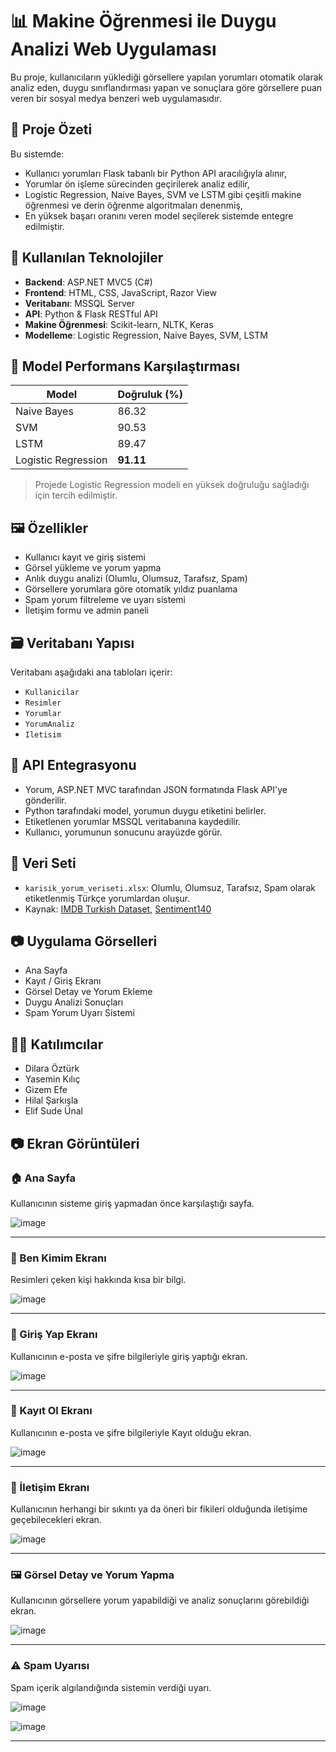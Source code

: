 # 📊 Makine Öğrenmesi ile Duygu Analizi Web Uygulaması

Bu proje, kullanıcıların yüklediği görsellere yapılan yorumları otomatik olarak analiz eden, duygu sınıflandırması yapan ve sonuçlara göre görsellere puan veren bir sosyal medya benzeri web uygulamasıdır.

## 📌 Proje Özeti

Bu sistemde:
- Kullanıcı yorumları Flask tabanlı bir Python API aracılığıyla alınır,
- Yorumlar ön işleme sürecinden geçirilerek analiz edilir,
- Logistic Regression, Naive Bayes, SVM ve LSTM gibi çeşitli makine öğrenmesi ve derin öğrenme algoritmaları denenmiş,
- En yüksek başarı oranını veren model seçilerek sistemde entegre edilmiştir.

## 🚀 Kullanılan Teknolojiler

- **Backend**: ASP.NET MVC5 (C#)
- **Frontend**: HTML, CSS, JavaScript, Razor View
- **Veritabanı**: MSSQL Server
- **API**: Python & Flask RESTful API
- **Makine Öğrenmesi**: Scikit-learn, NLTK, Keras
- **Modelleme**: Logistic Regression, Naive Bayes, SVM, LSTM

## 🧠 Model Performans Karşılaştırması

| Model                | Doğruluk (%) |
|----------------------|--------------|
| Naive Bayes          | 86.32        |
| SVM                  | 90.53        |
| LSTM                 | 89.47        |
| Logistic Regression  | **91.11**    |

> Projede Logistic Regression modeli en yüksek doğruluğu sağladığı için tercih edilmiştir.

## 🖼️ Özellikler

- Kullanıcı kayıt ve giriş sistemi
- Görsel yükleme ve yorum yapma
- Anlık duygu analizi (Olumlu, Olumsuz, Tarafsız, Spam)
- Görsellere yorumlara göre otomatik yıldız puanlama
- Spam yorum filtreleme ve uyarı sistemi
- İletişim formu ve admin paneli

## 🗃️ Veritabanı Yapısı

Veritabanı aşağıdaki ana tabloları içerir:
- `Kullanicilar`
- `Resimler`
- `Yorumlar`
- `YorumAnaliz`
- `Iletisim`

## 🔁 API Entegrasyonu

- Yorum, ASP.NET MVC tarafından JSON formatında Flask API'ye gönderilir.
- Python tarafındaki model, yorumun duygu etiketini belirler.
- Etiketlenen yorumlar MSSQL veritabanına kaydedilir.
- Kullanıcı, yorumunun sonucunu arayüzde görür.

## 📂 Veri Seti

- `karisik_yorum_veriseti.xlsx`: Olumlu, Olumsuz, Tarafsız, Spam olarak etiketlenmiş Türkçe yorumlardan oluşur.
- Kaynak: [IMDB Turkish Dataset](https://github.com/fatihilhan/IMDB-Turkish-Dataset), [Sentiment140](https://github.com/kazanova/sentiment140)

## 📷 Uygulama Görselleri

- Ana Sayfa
- Kayıt / Giriş Ekranı
- Görsel Detay ve Yorum Ekleme
- Duygu Analizi Sonuçları
- Spam Yorum Uyarı Sistemi

## 👨‍💻 Katılımcılar

- Dilara Öztürk
- Yasemin Kılıç
- Gizem Efe
- Hilal Şarkışla
- Elif Sude Ünal

## 📷 Ekran Görüntüleri

### 🏠 Ana Sayfa
Kullanıcının sisteme giriş yapmadan önce karşılaştığı sayfa.

![image](https://github.com/user-attachments/assets/d0bc519d-9acc-4fa4-bc4e-516522da9d51)


---
### 🔐 Ben Kimim Ekranı
Resimleri çeken kişi hakkında kısa bir bilgi.

![image](https://github.com/user-attachments/assets/843f3ee0-256e-4b37-aaeb-097d13ac213c)


---

### 🔐 Giriş Yap Ekranı
Kullanıcının e-posta ve şifre bilgileriyle giriş yaptığı ekran.

![image](https://github.com/user-attachments/assets/566e90b5-b126-470b-bebe-15227150f9f0)


---
### 🔐 Kayıt Ol Ekranı
Kullanıcının e-posta ve şifre bilgileriyle Kayıt olduğu ekran.

![image](https://github.com/user-attachments/assets/a1a2e071-8024-4af5-9987-dc19bab79b40)


---
### 🔐 İletişim Ekranı
Kullanıcının herhangi bir sıkıntı ya da öneri bir fikileri olduğunda iletişime geçebilecekleri ekran.

![image](https://github.com/user-attachments/assets/eb0c21f5-8987-4869-92fd-71e9615a5ff7)


---

### 🖼️ Görsel Detay ve Yorum Yapma
Kullanıcının görsellere yorum yapabildiği ve analiz sonuçlarını görebildiği ekran.

![image](https://github.com/user-attachments/assets/9d77b344-e887-4d24-9702-968183436cca)


---

### ⚠️ Spam Uyarısı
Spam içerik algılandığında sistemin verdiği uyarı.

![image](https://github.com/user-attachments/assets/f2499b47-cdd6-4774-bf70-7b774008df9a)

![image](https://github.com/user-attachments/assets/a1e574a7-d489-48db-9a22-40f1ce556628)



---

